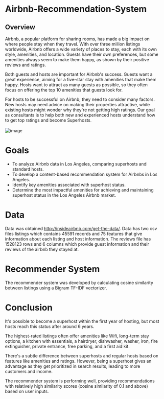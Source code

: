 # Airbnb-Recommendation-System
## Overview
Airbnb, a popular platform for sharing rooms, has made a big impact on where people stay when they travel. With over three million listings worldwide, Airbnb offers a wide variety of places to stay, each with its own style, amenities, and location. Guests have their own preferences, but some amenities always seem to make them happy, as shown by their positive reviews and ratings.

Both guests and hosts are important for Airbnb's success. Guests want a great experience, aiming for a five-star stay with amenities that make them happy. Hosts want to attract as many guests as possible, so they often focus on offering the top 10 amenities that guests look for.

For hosts to be successful on Airbnb, they need to consider many factors. New hosts may need advice on making their properties attractive, while existing hosts might wonder why they're not getting high ratings. Our goal as consultants is to help both new and experienced hosts understand how to get top ratings and become Superhosts.
<br><br>
![image](https://github.com/zaid105/Airbnb-Recommendation-System/assets/142628044/8c34cfab-dbc9-4a45-8f80-7eafbc2cc1df)

# Goals
* To analyze Airbnb data in Los Angeles, comparing superhosts and standard hosts.
* To develop a content-based recommendation system for Airbnbs in Los Angeles.
* Identify key amenities associated with superhost status.
* Determine the most impactful amenities for achieving and maintaining superhost status in the Los Angeles Airbnb market.

# Data
Data was obtained http://insideairbnb.com/get-the-data/. Data has two csv files listings which contains 45591 records and 75 features that give information about each listing and host information. The reviews file has 1528123 rows and 6 columns which provide guest information and their reviews of the airbnb they stayed at.

#  Recommender System

The recommender system was developed by calculating cosine similarity between listings using a Bigram TF-IDF vectorizer.

# Conclusion


It's possible to become a superhost within the first year of hosting, but most hosts reach this status after around 6 years.

The highest-rated listings often offer amenities like Wifi, long-term stay options, a kitchen with essentials, a hairdryer, dishwasher, washer, iron, fire extinguisher, private entrance, free parking, and a first aid kit.

There's a subtle difference between superhosts and regular hosts based on features like amenities and ratings. However, being a superhost gives an advantage as they get prioritized in search results, leading to more customers and income.

The recommender system is performing well, providing recommendations with relatively high similarity scores (cosine similarity of 0.1 and above) based on user inputs.

